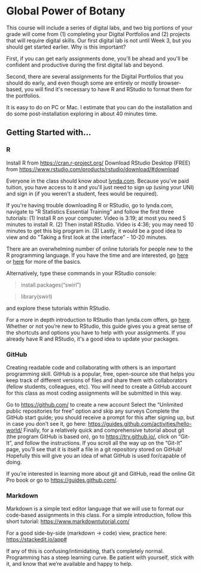 # Global Power of Botany 
This course will include a series of digital labs, and two big portions of your grade will come from (1) completing your Digital Portfolios and (2) projects that will require digital skills. Our first digital lab is not until Week 3, but you should get started earlier. Why is this important?
 
First, if you can get early assignments done, you'll be ahead and you'll be confident and productive during the first digital lab and beyond.
 
Second, there are several assignments for the Digital Portfolios that you should do early, and even though some are entirely or mostly browser-based, you will find it's necessary to have R and RStudio to format them for the portfolios.

It is easy to do on PC or Mac. I estimate that you can do the installation and do some post-installation exploring in about 40 minutes time.

## Getting Started with...

### R
Install R from https://cran.r-project.org/
Download RStudio Desktop (FREE) from https://www.rstudio.com/products/rstudio/download/#download

Everyone in the class should know about [lynda.com](https://www.lynda.com/). Because you've paid tuition, you have access to it and you'll just need to sign up (using your UNI) and sign in (if you weren't a student, fees would be required).

If you're having trouble downloading R or RStudio, go to lynda.com, navigate to "R Statistics Essential Training" and follow the first three tutorials:
(1) Install R on your computer. Video is 3:19; at most you need 5 minutes to install R.
(2) Then install RStudio. Video is 4:36; you may need 10 minutes to get this big program in.
(3) Lastly, it would be a good idea to view and do "Taking a first look at the interface" - 10-20 minutes.

There are an overwhelming number of online tutorials for people new to the R programming language. If you have the time and are interested, go [here](https://erc.barnard.edu/sites/default/files/erc_faculty_workshop_session_1_2.pdf) or [here](https://www.datacamp.com/courses/free-introduction-to-r) for more of the basics.

Alternatively, type these commands in your RStudio console:

> install.packages(“swirl”)

> library(swirl)

and explore these tutorials within RStudio.

For a more in depth introduction to RStudio than lynda.com offers, go [here](https://www.datacamp.com/courses/working-with-the-rstudio-ide-part-1). Whether or not you’re new to RStudio, this guide gives you a great sense of the shortcuts and options you have to help with your assignments. If you already have R and RStudio, it's a good idea to update your packages.

### GitHub

Creating readable code and collaborating with others is an important programming skill. GitHub is a popular, free, open-source site that helps you keep track of different versions of files and share them with collaborators (fellow students, colleagues, etc). You will need to create a GitHub account for this class as most coding assignments will be submitted in this way.

Go to https://github.com/ to create a new account
Select the “Unlimited public repositories for free” option and skip any surveys
Complete the GitHub start guide; you should receive a prompt for this after signing up, but in case you don’t see it, go here: https://guides.github.com/activities/hello-world/
Finally, for a relatively quick and comprehensive tutorial about git (the program GitHub is based on), go to https://try.github.io/, click on “Git-It”, and follow the instructions. If you scroll all the way up on the “Git-It” page, you’ll see that it is itself a file in a git repository stored on GitHub! Hopefully this will give you an idea of what GitHub is used for/capable of doing.

If you’re interested in learning more about git and GitHub, read the online Git Pro book or go to https://guides.github.com/.

### Markdown

Markdown is a simple text editor language that we will use to format our code-based assignments in this class. For a simple introduction, follow this short tutorial:
https://www.markdowntutorial.com/

For a good side-by-side (markdown → code) view, practice here: https://stackedit.io/app#

If any of this is confusing/intimidating, that’s completely normal. Programming has a steep learning curve. Be patient with yourself, stick with it, and know that we’re available and happy to help.

